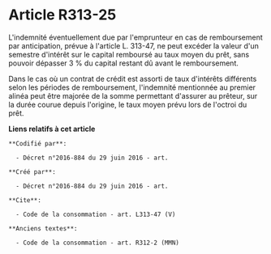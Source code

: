 # Article R313-25

L'indemnité éventuellement due par l'emprunteur en cas de remboursement par anticipation, prévue à l'article L. 313-47, ne
peut excéder la valeur d'un semestre d'intérêt sur le capital remboursé au taux moyen du prêt, sans pouvoir dépasser 3 % du
capital restant dû avant le remboursement. 

Dans le cas où un contrat de crédit est assorti de taux d'intérêts différents selon les périodes de remboursement,
l'indemnité mentionnée au premier alinéa peut être majorée de la somme permettant d'assurer au prêteur, sur la durée courue
depuis l'origine, le taux moyen prévu lors de l'octroi du prêt.

**Liens relatifs à cet article**

	**Codifié par**:

	  - Décret n°2016-884 du 29 juin 2016 - art.

	**Créé par**:

	  - Décret n°2016-884 du 29 juin 2016 - art.

	**Cite**:

	  - Code de la consommation - art. L313-47 (V)

	**Anciens textes**:

	  - Code de la consommation - art. R312-2 (MMN)
